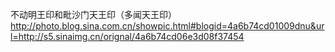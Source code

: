 不动明王印和毗沙门天王印（多闻天王印）
http://photo.blog.sina.com.cn/showpic.html#blogid=4a6b74cd01009dnu&url=http://s5.sinaimg.cn/orignal/4a6b74cd06e3d08f37454
